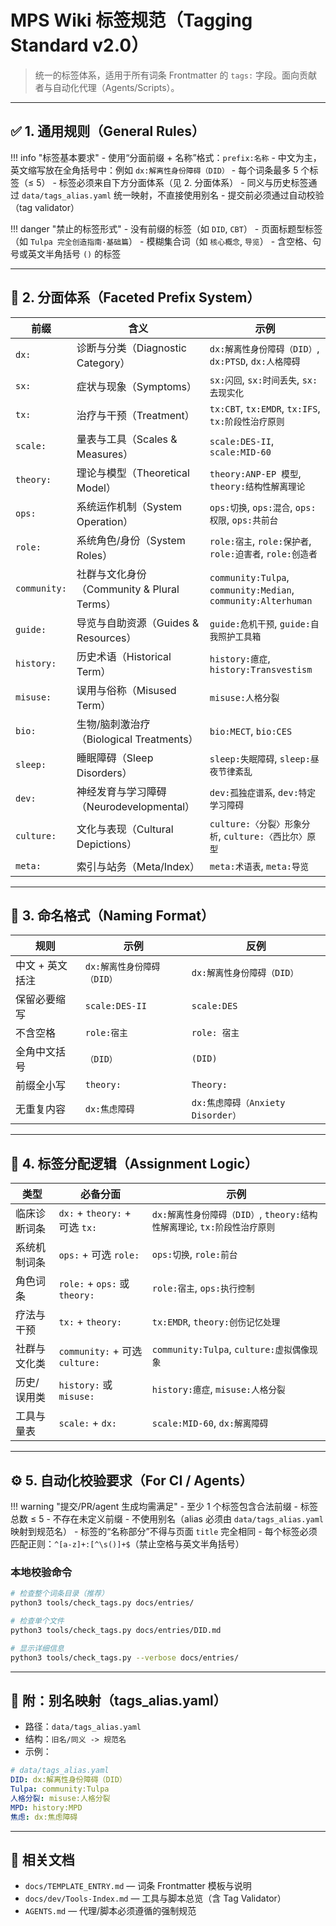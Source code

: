 # MPS Wiki 标签规范（Tagging Standard v2.0）

> 统一的标签体系，适用于所有词条 Frontmatter 的 `tags:` 字段。面向贡献者与自动化代理（Agents/Scripts）。

---

## ✅ 1. 通用规则（General Rules）

!!! info "标签基本要求"
    - 使用“分面前缀 + 名称”格式：`prefix:名称`
    - 中文为主，英文缩写放在全角括号中：例如 `dx:解离性身份障碍（DID）`
    - 每个词条最多 5 个标签（≤ 5）
    - 标签必须来自下方分面体系（见 2. 分面体系）
    - 同义与历史标签通过 `data/tags_alias.yaml` 统一映射，不直接使用别名
    - 提交前必须通过自动校验（tag validator）

!!! danger "禁止的标签形式"
    - 没有前缀的标签（如 `DID`, `CBT`）
    - 页面标题型标签（如 `Tulpa 完全创造指南·基础篇`）
    - 模糊集合词（如 `核心概念`, `导览`）
    - 含空格、句号或英文半角括号 `()` 的标签

---

## 🧭 2. 分面体系（Faceted Prefix System）

| 前缀 | 含义 | 示例 |
|------|------|------|
| `dx:` | 诊断与分类（Diagnostic Category） | `dx:解离性身份障碍（DID）`, `dx:PTSD`, `dx:人格障碍` |
| `sx:` | 症状与现象（Symptoms） | `sx:闪回`, `sx:时间丢失`, `sx:去现实化` |
| `tx:` | 治疗与干预（Treatment） | `tx:CBT`, `tx:EMDR`, `tx:IFS`, `tx:阶段性治疗原则` |
| `scale:` | 量表与工具（Scales & Measures） | `scale:DES-II`, `scale:MID-60` |
| `theory:` | 理论与模型（Theoretical Model） | `theory:ANP-EP 模型`, `theory:结构性解离理论` |
| `ops:` | 系统运作机制（System Operation） | `ops:切换`, `ops:混合`, `ops:权限`, `ops:共前台` |
| `role:` | 系统角色/身份（System Roles） | `role:宿主`, `role:保护者`, `role:迫害者`, `role:创造者` |
| `community:` | 社群与文化身份（Community & Plural Terms） | `community:Tulpa`, `community:Median`, `community:Alterhuman` |
| `guide:` | 导览与自助资源（Guides & Resources） | `guide:危机干预`, `guide:自我照护工具箱` |
| `history:` | 历史术语（Historical Term） | `history:癔症`, `history:Transvestism` |
| `misuse:` | 误用与俗称（Misused Term） | `misuse:人格分裂` |
| `bio:` | 生物/脑刺激治疗（Biological Treatments） | `bio:MECT`, `bio:CES` |
| `sleep:` | 睡眠障碍（Sleep Disorders） | `sleep:失眠障碍`, `sleep:昼夜节律紊乱` |
| `dev:` | 神经发育与学习障碍（Neurodevelopmental） | `dev:孤独症谱系`, `dev:特定学习障碍` |
| `culture:` | 文化与表现（Cultural Depictions） | `culture:〈分裂〉形象分析`, `culture:〈西比尔〉原型` |
| `meta:` | 索引与站务（Meta/Index） | `meta:术语表`, `meta:导览` |

---

## 🧱 3. 命名格式（Naming Format）

| 规则 | 示例 | 反例 |
|------|------|------|
| 中文 + 英文括注 | `dx:解离性身份障碍（DID）` | `dx:解离性身份障碍（DID）` |
| 保留必要缩写 | `scale:DES-II` | `scale:DES` |
| 不含空格 | `role:宿主` | `role: 宿主` |
| 全角中文括号 | `（DID）` | `(DID)` |
| 前缀全小写 | `theory:` | `Theory:` |
| 无重复内容 | `dx:焦虑障碍` | `dx:焦虑障碍（Anxiety Disorder）` |

---

## 🧩 4. 标签分配逻辑（Assignment Logic）

| 类型 | 必备分面 | 示例 |
|------|----------|------|
| 临床诊断词条 | `dx:` + `theory:` + 可选 `tx:` | `dx:解离性身份障碍（DID）`, `theory:结构性解离理论`, `tx:阶段性治疗原则` |
| 系统机制词条 | `ops:` + 可选 `role:` | `ops:切换`, `role:前台` |
| 角色词条 | `role:` + `ops:` 或 `theory:` | `role:宿主`, `ops:执行控制` |
| 疗法与干预 | `tx:` + `theory:` | `tx:EMDR`, `theory:创伤记忆处理` |
| 社群与文化类 | `community:` + 可选 `culture:` | `community:Tulpa`, `culture:虚拟偶像现象` |
| 历史/误用类 | `history:` 或 `misuse:` | `history:癔症`, `misuse:人格分裂` |
| 工具与量表 | `scale:` + `dx:` | `scale:MID-60`, `dx:解离障碍` |

---

## ⚙️ 5. 自动化校验要求（For CI / Agents）

!!! warning "提交/PR/agent 生成均需满足"
    - 至少 1 个标签包含合法前缀
    - 标签总数 ≤ 5
    - 不存在未定义前缀
    - 不使用别名（alias 必须由 `data/tags_alias.yaml` 映射到规范名）
    - 标签的“名称部分”不得与页面 `title` 完全相同
    - 每个标签必须匹配正则：`^[a-z]+:[^\s()]+$`（禁止空格与英文半角括号）

### 本地校验命令

```bash
# 检查整个词条目录（推荐）
python3 tools/check_tags.py docs/entries/

# 检查单个文件
python3 tools/check_tags.py docs/entries/DID.md

# 显示详细信息
python3 tools/check_tags.py --verbose docs/entries/
```

---

## 📎 附：别名映射（tags_alias.yaml）

- 路径：`data/tags_alias.yaml`
- 结构：`旧名/同义 -> 规范名`
- 示例：

```yaml
# data/tags_alias.yaml
DID: dx:解离性身份障碍（DID）
Tulpa: community:Tulpa
人格分裂: misuse:人格分裂
MPD: history:MPD
焦虑: dx:焦虑障碍
```

---

## 🔗 相关文档

- `docs/TEMPLATE_ENTRY.md` — 词条 Frontmatter 模板与说明
- `docs/dev/Tools-Index.md` — 工具与脚本总览（含 Tag Validator）
- `AGENTS.md` — 代理/脚本必须遵循的强制规范


